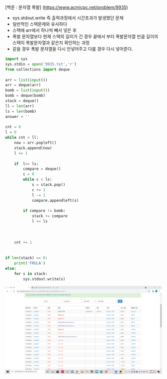[백준 : 문자열 폭발] (https://www.acmicpc.net/problem/9935)



- sys.stdout.write 즉 출력과정에서 시간초과가 발생했던 문제
- 일반적인 스택문제와 유사하다
- 스택에 arr에서 하나씩 빼서 넣은 후
- 폭발 문자열보다 현재 스택의 길이가 긴 경우 끝에서 부터 폭발문자열 만큼 길이의 스택이 폭발문자열과 같은지 확인하는 과정
- 같을 경우 폭발 문자열을 다시 안넣어주고 다를 경우 다시 넣어준다.



```python
import sys
sys.stdin = open('9935.txt','r')
from collections import deque

arr = list(input())
arr = deque(arr)
bomb = list(input())
bomb = deque(bomb)
stack = deque()
ll = len(arr)
ls = len(bomb)
answer = ''

cnt = 0
l = 0
while cnt < ll:
    now = arr.popleft()
    stack.append(now)
    l += 1

    if  l>= ls:
        compare = deque()
        c = 0
        while c < ls:
            s = stack.pop()
            c += 1
            l -= 1
            compare.appendleft(s)

        if compare != bomb:
            stack += compare
            l += ls
    


    cnt += 1
    

if len(stack) == 0:
    print('FRULA')
else:
    for s in stack:
        sys.stdout.write(s)
```

![20210715_122355](20210715_122355.png)